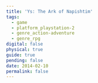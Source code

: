 ```yaml
---
title: 'Ys: The Ark of Napishtim'
tags:
  - game
  - platform_playstation-2
  - genre_action-adventure
  - genre_rpg
digital: false
physical: true
guide: true
pending: false
date: 2014-02-10
permalink: false
---
```

